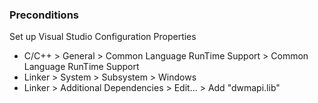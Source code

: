 ### Preconditions
Set up Visual Studio Configuration Properties
- C/C++ > General > Common Language RunTime Support > Common Language RunTime Support
- Linker > System > Subsystem > Windows
- Linker > Additional Dependencies > Edit... > Add "dwmapi.lib"